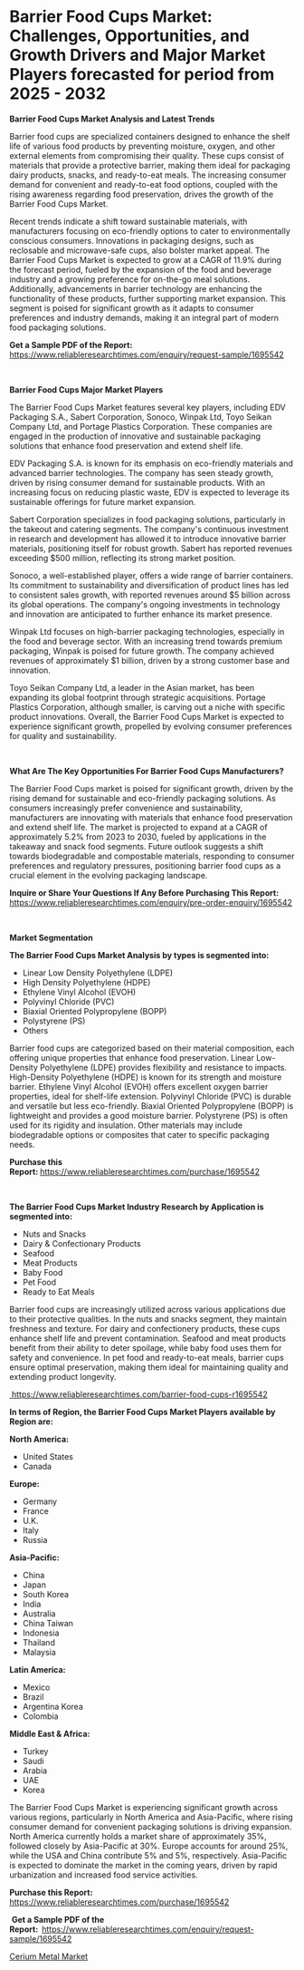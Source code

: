 <p><h1>Barrier Food Cups Market: Challenges, Opportunities, and Growth Drivers and Major Market Players forecasted for period from 2025 - 2032</h1></p><p><strong>Barrier Food Cups Market Analysis and Latest Trends</strong></p>
<p><p>Barrier food cups are specialized containers designed to enhance the shelf life of various food products by preventing moisture, oxygen, and other external elements from compromising their quality. These cups consist of materials that provide a protective barrier, making them ideal for packaging dairy products, snacks, and ready-to-eat meals. The increasing consumer demand for convenient and ready-to-eat food options, coupled with the rising awareness regarding food preservation, drives the growth of the Barrier Food Cups Market.</p><p>Recent trends indicate a shift toward sustainable materials, with manufacturers focusing on eco-friendly options to cater to environmentally conscious consumers. Innovations in packaging designs, such as reclosable and microwave-safe cups, also bolster market appeal. The Barrier Food Cups Market is expected to grow at a CAGR of 11.9% during the forecast period, fueled by the expansion of the food and beverage industry and a growing preference for on-the-go meal solutions. Additionally, advancements in barrier technology are enhancing the functionality of these products, further supporting market expansion. This segment is poised for significant growth as it adapts to consumer preferences and industry demands, making it an integral part of modern food packaging solutions.</p></p>
<p><strong>Get a Sample PDF of the Report:&nbsp;</strong> <a href="https://www.reliableresearchtimes.com/enquiry/request-sample/1695542?utm_campaign=2232&utm_medium=2&utm_source=Github&utm_content=ia&utm_term=27032025&utm_id=barrier-food-cups">https://www.reliableresearchtimes.com/enquiry/request-sample/1695542</a></p>
<p>&nbsp;</p>
<p><strong>Barrier Food Cups Major Market Players</strong></p>
<p><p>The Barrier Food Cups Market features several key players, including EDV Packaging S.A., Sabert Corporation, Sonoco, Winpak Ltd, Toyo Seikan Company Ltd, and Portage Plastics Corporation. These companies are engaged in the production of innovative and sustainable packaging solutions that enhance food preservation and extend shelf life.</p><p>EDV Packaging S.A. is known for its emphasis on eco-friendly materials and advanced barrier technologies. The company has seen steady growth, driven by rising consumer demand for sustainable products. With an increasing focus on reducing plastic waste, EDV is expected to leverage its sustainable offerings for future market expansion.</p><p>Sabert Corporation specializes in food packaging solutions, particularly in the takeout and catering segments. The company's continuous investment in research and development has allowed it to introduce innovative barrier materials, positioning itself for robust growth. Sabert has reported revenues exceeding $500 million, reflecting its strong market position.</p><p>Sonoco, a well-established player, offers a wide range of barrier containers. Its commitment to sustainability and diversification of product lines has led to consistent sales growth, with reported revenues around $5 billion across its global operations. The company's ongoing investments in technology and innovation are anticipated to further enhance its market presence.</p><p>Winpak Ltd focuses on high-barrier packaging technologies, especially in the food and beverage sector. With an increasing trend towards premium packaging, Winpak is poised for future growth. The company achieved revenues of approximately $1 billion, driven by a strong customer base and innovation.</p><p>Toyo Seikan Company Ltd, a leader in the Asian market, has been expanding its global footprint through strategic acquisitions. Portage Plastics Corporation, although smaller, is carving out a niche with specific product innovations. Overall, the Barrier Food Cups Market is expected to experience significant growth, propelled by evolving consumer preferences for quality and sustainability.</p></p>
<p>&nbsp;</p>
<p><strong>What Are The Key Opportunities For Barrier Food Cups Manufacturers?</strong></p>
<p><p>The Barrier Food Cups market is poised for significant growth, driven by the rising demand for sustainable and eco-friendly packaging solutions. As consumers increasingly prefer convenience and sustainability, manufacturers are innovating with materials that enhance food preservation and extend shelf life. The market is projected to expand at a CAGR of approximately 5.2% from 2023 to 2030, fueled by applications in the takeaway and snack food segments. Future outlook suggests a shift towards biodegradable and compostable materials, responding to consumer preferences and regulatory pressures, positioning barrier food cups as a crucial element in the evolving packaging landscape.</p></p>
<p><strong>Inquire or Share Your Questions If Any Before Purchasing This Report:</strong> <a href="https://www.reliableresearchtimes.com/enquiry/pre-order-enquiry/1695542?utm_campaign=2232&utm_medium=2&utm_source=Github&utm_content=ia&utm_term=27032025&utm_id=barrier-food-cups">https://www.reliableresearchtimes.com/enquiry/pre-order-enquiry/1695542</a></p>
<p>&nbsp;</p>
<p><strong>Market Segmentation</strong></p>
<p><strong>The Barrier Food Cups Market Analysis by types is segmented into:</strong></p>
<p><ul><li>Linear Low Density Polyethylene (LDPE)</li><li>High Density Polyethylene (HDPE)</li><li>Ethylene Vinyl Alcohol (EVOH)</li><li>Polyvinyl Chloride (PVC)</li><li>Biaxial Oriented Polypropylene (BOPP)</li><li>Polystyrene (PS)</li><li>Others</li></ul></p>
<p><p>Barrier food cups are categorized based on their material composition, each offering unique properties that enhance food preservation. Linear Low-Density Polyethylene (LDPE) provides flexibility and resistance to impacts. High-Density Polyethylene (HDPE) is known for its strength and moisture barrier. Ethylene Vinyl Alcohol (EVOH) offers excellent oxygen barrier properties, ideal for shelf-life extension. Polyvinyl Chloride (PVC) is durable and versatile but less eco-friendly. Biaxial Oriented Polypropylene (BOPP) is lightweight and provides a good moisture barrier. Polystyrene (PS) is often used for its rigidity and insulation. Other materials may include biodegradable options or composites that cater to specific packaging needs.</p></p>
<p><strong>Purchase this Report:&nbsp;</strong><a href="https://www.reliableresearchtimes.com/purchase/1695542?utm_campaign=2232&utm_medium=2&utm_source=Github&utm_content=ia&utm_term=27032025&utm_id=barrier-food-cups">https://www.reliableresearchtimes.com/purchase/1695542</a></p>
<p>&nbsp;</p>
<p><strong>The Barrier Food Cups Market Industry Research by Application is segmented into:</strong></p>
<p><ul><li>Nuts and Snacks</li><li>Dairy & Confectionary Products</li><li>Seafood</li><li>Meat Products</li><li>Baby Food</li><li>Pet Food</li><li>Ready to Eat Meals</li></ul></p>
<p><p>Barrier food cups are increasingly utilized across various applications due to their protective qualities. In the nuts and snacks segment, they maintain freshness and texture. For dairy and confectionery products, these cups enhance shelf life and prevent contamination. Seafood and meat products benefit from their ability to deter spoilage, while baby food uses them for safety and convenience. In pet food and ready-to-eat meals, barrier cups ensure optimal preservation, making them ideal for maintaining quality and extending product longevity.</p></p>
<p><a href="https://www.reliableresearchtimes.com/barrier-food-cups-r1695542?utm_campaign=2232&utm_medium=2&utm_source=Github&utm_content=ia&utm_term=27032025&utm_id=barrier-food-cups">&nbsp;https://www.reliableresearchtimes.com/barrier-food-cups-r1695542</a></p>
<p><strong>In terms of Region, the Barrier Food Cups Market Players available by Region are:</strong></p>
<p>
    <p> <strong> North America: </strong>
        <ul>
            <li>United States</li>
            <li>Canada</li>
        </ul>
        </p> 
    <p> <strong> Europe: </strong>
        <ul>
            <li>Germany</li>
            <li>France</li>
            <li>U.K.</li>
            <li>Italy</li>
            <li>Russia</li>
        </ul>
        </p> 
    <p> <strong> Asia-Pacific: </strong>
        <ul>
            <li>China</li>
            <li>Japan</li>
            <li>South Korea</li>
            <li>India</li>
            <li>Australia</li>
            <li>China Taiwan</li>
            <li>Indonesia</li>
            <li>Thailand</li>
            <li>Malaysia</li>
        </ul>
        </p> 
    <p> <strong> Latin America: </strong>
        <ul>
            <li>Mexico</li>
            <li>Brazil</li>
            <li>Argentina Korea</li>
            <li>Colombia</li>
        </ul>
        </p> 
    <p> <strong> Middle East & Africa: </strong>
        <ul>
            <li>Turkey</li>
            <li>Saudi</li>
            <li>Arabia</li>
            <li>UAE</li>
            <li>Korea</li>
        </ul>
    </p>
    </p>
<p><p>The Barrier Food Cups Market is experiencing significant growth across various regions, particularly in North America and Asia-Pacific, where rising consumer demand for convenient packaging solutions is driving expansion. North America currently holds a market share of approximately 35%, followed closely by Asia-Pacific at 30%. Europe accounts for around 25%, while the USA and China contribute 5% and 5%, respectively. Asia-Pacific is expected to dominate the market in the coming years, driven by rapid urbanization and increased food service activities.</p></p>
<p><strong>Purchase this Report: </strong><a href="https://www.reliableresearchtimes.com/purchase/1695542?utm_campaign=2232&utm_medium=2&utm_source=Github&utm_content=ia&utm_term=27032025&utm_id=barrier-food-cups">https://www.reliableresearchtimes.com/purchase/1695542</a></p>
<p>&nbsp;<strong>Get a Sample PDF of the Report:&nbsp;&nbsp;</strong><a href="https://www.reliableresearchtimes.com/enquiry/request-sample/1695542?utm_campaign=2232&utm_medium=2&utm_source=Github&utm_content=ia&utm_term=27032025&utm_id=barrier-food-cups">https://www.reliableresearchtimes.com/enquiry/request-sample/1695542</a></p>
<p><strong></strong></p>
<p><p><a href="https://github.com/voigttyagi/Market-Research-Report-List-1/blob/main/cerium-metal-market.md?utm_campaign=2232&utm_medium=2&utm_source=Github&utm_content=ia&utm_term=27032025&utm_id=barrier-food-cups">Cerium Metal Market</a></p></p>